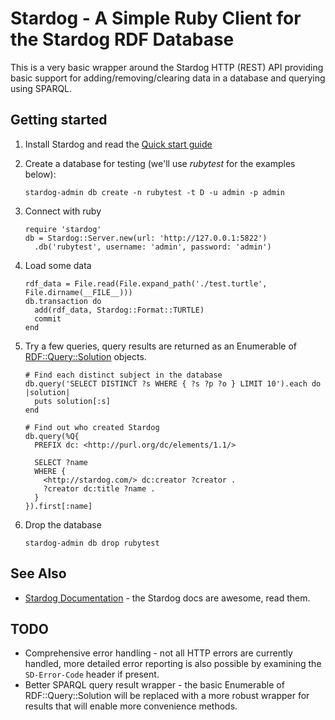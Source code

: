 # Stardog - A Simple Ruby Client for the Stardog RDF Database

This is a very basic wrapper around the Stardog HTTP (REST) API providing basic support for adding/removing/clearing data in a database and querying using SPARQL.

## Getting started

1. Install Stardog and read the [Quick start guide](http://stardog.com/docs/quick-start/)
1. Create a database for testing (we'll use _rubytest_ for the examples below):

    ```
    stardog-admin db create -n rubytest -t D -u admin -p admin
    ```
1. Connect with ruby

    ```
    require 'stardog'
    db = Stardog::Server.new(url: 'http://127.0.0.1:5822')
      .db('rubytest', username: 'admin', password: 'admin')
    ```

1. Load some data

    ```
    rdf_data = File.read(File.expand_path('./test.turtle', File.dirname(__FILE__)))
    db.transaction do
      add(rdf_data, Stardog::Format::TURTLE)
      commit
    end
    ```

1. Try a few queries, query results are returned as an Enumerable of [RDF::Query::Solution](http://rdf.rubyforge.org/RDF/Query/Solution.html) objects.

    ```
    # Find each distinct subject in the database
    db.query('SELECT DISTINCT ?s WHERE { ?s ?p ?o } LIMIT 10').each do |solution|
      puts solution[:s]
    end
    ```

    ```
    # Find out who created Stardog
    db.query(%Q{
      PREFIX dc: <http://purl.org/dc/elements/1.1/>

      SELECT ?name
      WHERE { 
        <http://stardog.com/> dc:creator ?creator .
        ?creator dc:title ?name .
      }
    }).first[:name]
    ```

1. Drop the database

    ```
    stardog-admin db drop rubytest
    ```

## See Also

* [Stardog Documentation](http://stardog.com/docs) - the Stardog docs are awesome, read them.

## TODO

* Comprehensive error handling - not all HTTP errors are currently handled, more detailed error reporting is also possible by examining the `SD-Error-Code` header if present.
* Better SPARQL query result wrapper - the basic Enumerable of RDF::Query::Solution will be replaced with a more robust wrapper for results that will enable more convenience methods.